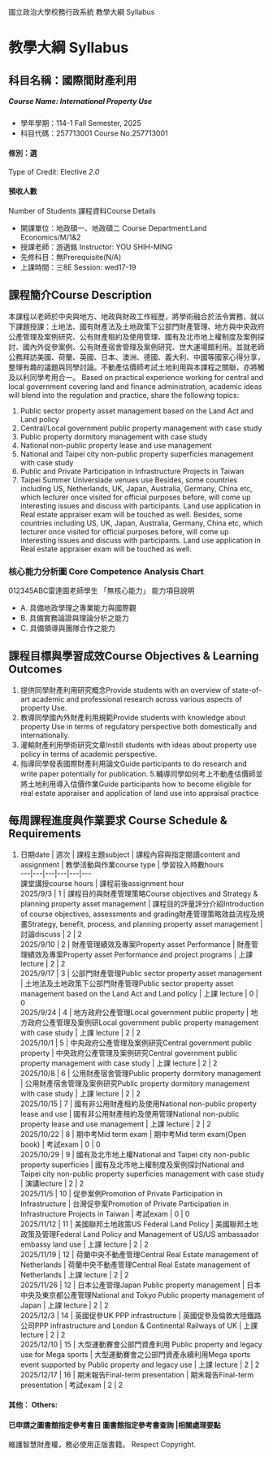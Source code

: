 國立政治大學校務行政系統 教學大綱 Syllabus
# 教學大綱 Syllabus
##  科目名稱：國際間財產利用
#####  Course Name: International Property Use
  * 學年學期：114-1 Fall Semester, 2025 
  * 科目代碼：257713001 Course No.257713001
#### 修別：選
Type of Credit: Elective 
_2.0_
#### 預收人數
Number of Students
課程資料Course Details
  * 開課單位：地政碩一、地政碩二 Course Department:Land Economics/M/1&2 
  * 授課老師：游適銘 Instructor: YOU SHIH-MING 
  * 先修科目：無Prerequisite(N/A)
  * 上課時間：三8E Session: wed17-19
##  課程簡介Course Description
本課程以老師於中央與地方、地政與財政工作經歷，將學術融合於法令實務，就以下課題授課：土地法、國有財產法及土地政策下公部門財產管理、地方與中央政府公產管理及案例研究、公有財產租約及使用管理、國有及北市地上權制度及案例探討、國內外促參案例、公有財產宿舍管理及案例研究、世大運場館利用。並就老師公務拜訪美國、荷蘭、英國、日本、澳洲、德國、義大利、中國等國家心得分享，整理有趣的議題與同學討論。不動產估價師考試土地利用與本課程之關聯，亦將觸及以利同學考用合一。
Based on practical experience working for central and local government covering land and finance administration, academic ideas will blend into the regulation and practice, share the following topics: 
  1. Public sector property asset management based on the Land Act and Land policy
  2. Central/Local government public property management with case study
  3. Public property dormitory management with case study
  4. National non-public property lease and use management
  5. National and Taipei city non-public property superficies management with case study
  6. Public and Private Participation in Infrastructure Projects in Taiwan
  7. Taipei Summer Universiade venues use
Besides, some countries including US, Netherlands, UK, Japan, Australia, Germany, China etc, which lecturer once visited for official purposes before, will come up interesting issues and discuss with participants. Land use application in Real estate appraiser exam will be touched as well.
Besides, some countries including US, UK, Japan, Australia, Germany, China etc, which lecturer once visited for official purposes before, will come up interesting issues and discuss with participants. Land use application in Real estate appraiser exam will be touched as well.
###  核心能力分析圖 Core Competence Analysis Chart
012345ABC雷達圖老師學生
「無核心能力」 
能力項目說明
  * A. 具備地政學理之專業能力與國際觀
  * B. 具備實務論證與理論分析之能力
  * C. 具備領導與團隊合作之能力
##  課程目標與學習成效Course Objectives & Learning Outcomes 
1. 提供同學財產利用研究概念Provide students with an overview of state-of-art academic and professional research across various aspects of property Use.
2. 教導同學國內外財產利用規範Provide students with knowledge about property Use in terms of regulatory perspective both domestically and internationally.
3. 灌輸財產利用學術研究文章Instill students with ideas about property use policy in terms of academic perspective.
4. 指導同學發表國際財產利用論文Guide participants to do research and write paper potentially for publication.
5.輔導同學如何考上不動產估價師並將土地利用導入估價作業Guide participants how to become eligible for real estate appraiser and application of land use into appraisal practice
##  每周課程進度與作業要求 Course Schedule & Requirements
  1. 日期date |  週次 |  課程主題subject |  課程內容與指定閱讀content and assignment |  教學活動與作業course type |  學習投入時數hours  
---|---|---|---|---|---  
課堂講授course hours |  課程前後assignment hour  
2025/9/3 |  1 | 課程目的與財產管理策略Course objectives and Strategy & planning property asset management | 課程目的評量評分介紹Introduction of course objectives, assessments and grading財產管理策略效益流程及規畫Strategy, benefit, process, and planning property asset management  |  討論discuss |  2 |  2  
2025/9/10 |  2 | 財產管理績效及專案Property asset Performance | 財產管理績效及專案Property asset Performance and project programs |  上課 lecture |  2 |  2  
2025/9/17 |  3 | 公部門財產管理Public sector property asset management  | 土地法及土地政策下公部門財產管理Public sector property asset management based on the Land Act and Land policy |  上課 lecture |  0 |  0  
2025/9/24 |  4 | 地方政府公產管理Local government public property | 地方政府公產管理及案例研Local government public property management with case study |  上課 lecture |  2 |  2  
2025/10/1 |  5 | 中央政府公產管理及案例研究Central government public property | 中央政府公產管理及案例研究Central government public property management with case study |  上課 lecture |  2 |  2  
2025/10/8 |  6 | 公用財產宿舍管理Public property dormitory management | 公用財產宿舍管理及案例研究Public property dormitory management with case study |  上課 lecture |  2 |  2  
2025/10/15 |  7 | 國有非公用財產租約及使用National non-public property lease and use  | 國有非公用財產租約及使用管理National non-public property lease and use management |  上課 lecture |  2 |  2  
2025/10/22 |  8 | 期中考Mid term exam | 期中考Mid term exam(Open book) | 考試exam |  0 |  0  
2025/10/29 |  9 | 國有及北市地上權National and Taipei city non-public property superficies | 國有及北市地上權制度及案例探討National and Taipei city non-public property superficies management with case study |  演講lecture |  2 |  2  
2025/11/5 |  10 | 促參案例Promotion of Private Participation in Infrastructure | 台灣促參案Promotion of Private Participation in Infrastructure Projects in Taiwan |  考試exam |  0 |  0  
2025/11/12 |  11 | 美國聯邦土地政策US Federal Land Policy  | 美國聯邦土地政策及管理Federal Land Policy and Management of US/US ambassador embassy land use  |  上課 lecture |  2 |  2  
2025/11/19 |  12 | 荷蘭中央不動產管理Central Real Estate management of Netherlands | 荷蘭中央不動產管理Central Real Estate management of Netherlands |  上課 lecture |  2 |  2  
2025/11/26 |  12 | 日本公產管理Japan Public property management  | 日本中央及東京都公產管理National and Tokyo Public property management of Japan |  上課 lecture |  2 |  2  
2025/12/3 |  14 | 英國促參UK PPP infrastructure  | 英國促參及倫敦大陸鐵路公司PPP infrastructure and London & Continental Railways of UK  |  上課 lecture |  2 |  2  
2025/12/10 |  15 | 大型運動賽會公部門資產利用 Public property and legacy use for Mega sports | 大型運動賽會之公部門資產永續利用Mega sports event supported by Public property and legacy use |  上課 lecture |  2 |  2  
2025/12/17 |  16 | 期末報告Final-term presentation | 期末報告Final-term presentation |  考試exam |  2 |  2  
####  其他： Others:
####  已申請之圖書館指定參考書目  圖書館指定參考書查詢 |相關處理要點
維護智慧財產權，務必使用正版書籍。 Respect Copyright.